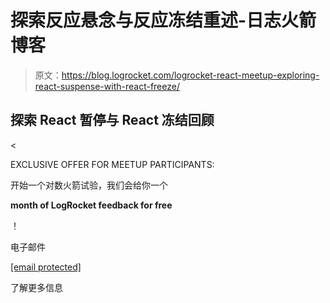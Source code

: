 # 探索反应悬念与反应冻结重述-日志火箭博客

> 原文：<https://blog.logrocket.com/logrocket-react-meetup-exploring-react-suspense-with-react-freeze/>

## 探索 React 暂停与 React 冻结回顾

<

EXCLUSIVE OFFER FOR MEETUP PARTICIPANTS:

开始一个对数火箭试验，我们会给你一个

**month of LogRocket feedback for free**

！

电子邮件

[[email protected]](/cdn-cgi/l/email-protection)

了解更多信息